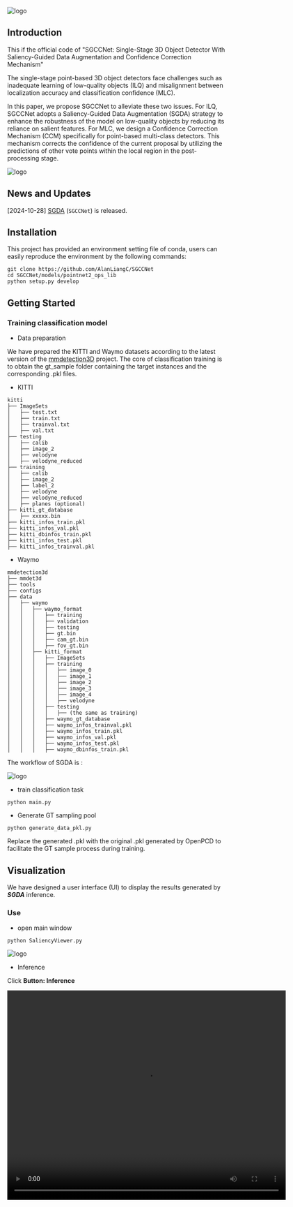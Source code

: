 ![logo](./pics/logo.png)

## Introduction

This if the official code of "SGCCNet: Single-Stage 3D Object Detector With Saliency-Guided Data Augmentation and Confidence Correction Mechanism"

The single-stage point-based 3D object detectors face challenges such as inadequate learning of low-quality objects (ILQ) and misalignment between localization accuracy and classification confidence (MLC). 

In this paper, we propose SGCCNet to alleviate these two issues. For ILQ, SGCCNet adopts a Saliency-Guided Data Augmentation (SGDA) strategy to enhance the robustness of the model on low-quality objects by reducing its reliance on salient features. For MLC, we design a Confidence Correction Mechanism (CCM) specifically for point-based multi-class detectors. This mechanism corrects the confidence of the current proposal by utilizing the predictions of other vote points within the local region in the post-processing stage. 



![logo](./pics/workflow.svg)



## News and Updates

[2024-10-28] [SGDA](https://github.com/AlanLiangC/SGCCNet) (`SGCCNet`) is released.



## Installation

This project has provided an environment setting file of conda, users can easily reproduce the environment by the following commands:

```shell
git clone https://github.com/AlanLiangC/SGCCNet
cd SGCCNet/models/pointnet2_ops_lib
python setup.py develop
```



## Getting Started

### Training classification model

- Data preparation

We have prepared the KITTI and Waymo datasets according to the latest version of the [mmdetection3D](https://github.com/open-mmlab/mmdetection3d) project. The core of classification training is to obtain the gt_sample folder containing the target instances and the corresponding .pkl files.

- KITTI

```
kitti
├── ImageSets
│   ├── test.txt
│   ├── train.txt
│   ├── trainval.txt
│   ├── val.txt
├── testing
│   ├── calib
│   ├── image_2
│   ├── velodyne
│   ├── velodyne_reduced
├── training
│   ├── calib
│   ├── image_2
│   ├── label_2
│   ├── velodyne
│   ├── velodyne_reduced
│   ├── planes (optional)
├── kitti_gt_database
│   ├── xxxxx.bin
├── kitti_infos_train.pkl
├── kitti_infos_val.pkl
├── kitti_dbinfos_train.pkl
├── kitti_infos_test.pkl
├── kitti_infos_trainval.pkl
```

- Waymo

```
mmdetection3d
├── mmdet3d
├── tools
├── configs
├── data
│   ├── waymo
│   │   ├── waymo_format
│   │   │   ├── training
│   │   │   ├── validation
│   │   │   ├── testing
│   │   │   ├── gt.bin
│   │   │   ├── cam_gt.bin
│   │   │   ├── fov_gt.bin
│   │   ├── kitti_format
│   │   │   ├── ImageSets
│   │   │   ├── training
│   │   │   │   ├── image_0
│   │   │   │   ├── image_1
│   │   │   │   ├── image_2
│   │   │   │   ├── image_3
│   │   │   │   ├── image_4
│   │   │   │   ├── velodyne
│   │   │   ├── testing
│   │   │   │   ├── (the same as training)
│   │   │   ├── waymo_gt_database
│   │   │   ├── waymo_infos_trainval.pkl
│   │   │   ├── waymo_infos_train.pkl
│   │   │   ├── waymo_infos_val.pkl
│   │   │   ├── waymo_infos_test.pkl
│   │   │   ├── waymo_dbinfos_train.pkl

```

The workflow of SGDA is :

![logo](./pics/SGDA.svg)

- train classification task

`python main.py`

- Generate GT sampling pool

`python generate_data_pkl.py`

Replace the generated .pkl with the original .pkl generated by OpenPCD to facilitate the GT sample process during training.



## Visualization

We have designed a user interface (UI) to display the results generated by ***SGDA*** inference.

### Use

- open main window

`python SaliencyViewer.py`

![logo](./pics/UI.png)



- Inference

Click **Button: Inference**

<video width="640" height="480" controls>
  <source src="pics/Saliency.mp4" type="video/mp4">
  Your browser does not support the video tag.
</video>
